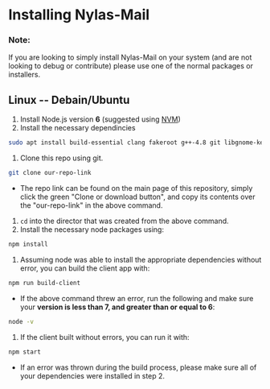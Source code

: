 # Installing Nylas-Mail
### Note:
If you are looking to simply install Nylas-Mail on your system (and are not looking to debug or contribute) please use one of the normal packages or installers.

## Linux -- Debain/Ubuntu
1. Install Node.js version **6** (suggested using [NVM](https://github.com/creationix/nvm))
1. Install the necessary dependincies
```bash
sudo apt install build-essential clang fakeroot g++-4.8 git libgnome-keyring-dev xvfb rpm libxext-dev libxtst-dev libxkbfile-dev
```
1. Clone this repo using git.
```bash
git clone our-repo-link
```
  * The repo link can be found on the main page of this repository, simply click the green "Clone or download button", and copy its contents over the "our-repo-link" in the above command.
1. `cd` into the director that was created from the above command.
1. Install the necessary node packages using:
```bash
npm install
```
1. Assuming node was able to install the appropriate dependencies without error, you can build the client app with:
```bash
npm run build-client
```
  * If the above command threw an error, run the following and make sure your **version is less than 7, and greater than or equal to 6**:
  ```bash
  node -v
  ```  
1. If the client built without errors, you can run it with:
```bash
npm start
```
  * If an error was thrown during the build process, please make sure all of your dependencies were installed in step 2.
